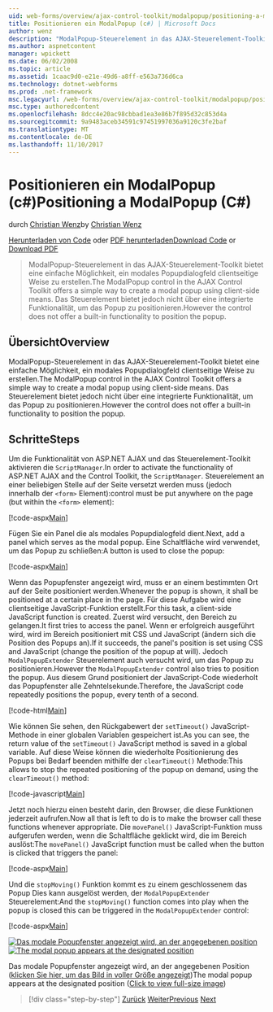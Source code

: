 ```yaml
---
uid: web-forms/overview/ajax-control-toolkit/modalpopup/positioning-a-modalpopup-cs
title: Positionieren ein ModalPopup (c#) | Microsoft Docs
author: wenz
description: "ModalPopup-Steuerelement in das AJAX-Steuerelement-Toolkit bietet eine einfache Möglichkeit, ein modales Popupdialogfeld clientseitige Weise zu erstellen. Das Steuerelement jedoch keine bietet ein..."
ms.author: aspnetcontent
manager: wpickett
ms.date: 06/02/2008
ms.topic: article
ms.assetid: 1caac9d0-e21e-49d6-a8ff-e563a736d6ca
ms.technology: dotnet-webforms
ms.prod: .net-framework
msc.legacyurl: /web-forms/overview/ajax-control-toolkit/modalpopup/positioning-a-modalpopup-cs
msc.type: authoredcontent
ms.openlocfilehash: 8dcc4e20ac98cbbad1ea3e86b7f895d32c853d4a
ms.sourcegitcommit: 9a9483aceb34591c97451997036a9120c3fe2baf
ms.translationtype: MT
ms.contentlocale: de-DE
ms.lasthandoff: 11/10/2017
---
```

<a name="positioning-a-modalpopup-c"></a><span data-ttu-id="2b230-104">Positionieren ein ModalPopup (c#)</span><span class="sxs-lookup"><span data-stu-id="2b230-104">Positioning a ModalPopup (C#)</span></span>
====================
<span data-ttu-id="2b230-105">durch [Christian Wenz](https://github.com/wenz)</span><span class="sxs-lookup"><span data-stu-id="2b230-105">by [Christian Wenz](https://github.com/wenz)</span></span>

<span data-ttu-id="2b230-106">[Herunterladen von Code](http://download.microsoft.com/download/2/4/0/24052038-f942-4336-905b-b60ae56f0dd5/ModalPopup4.cs.zip) oder [PDF herunterladen](http://download.microsoft.com/download/b/6/a/b6ae89ee-df69-4c87-9bfb-ad1eb2b23373/modalpopup4CS.pdf)</span><span class="sxs-lookup"><span data-stu-id="2b230-106">[Download Code](http://download.microsoft.com/download/2/4/0/24052038-f942-4336-905b-b60ae56f0dd5/ModalPopup4.cs.zip) or [Download PDF](http://download.microsoft.com/download/b/6/a/b6ae89ee-df69-4c87-9bfb-ad1eb2b23373/modalpopup4CS.pdf)</span></span>

> <span data-ttu-id="2b230-107">ModalPopup-Steuerelement in das AJAX-Steuerelement-Toolkit bietet eine einfache Möglichkeit, ein modales Popupdialogfeld clientseitige Weise zu erstellen.</span><span class="sxs-lookup"><span data-stu-id="2b230-107">The ModalPopup control in the AJAX Control Toolkit offers a simple way to create a modal popup using client-side means.</span></span> <span data-ttu-id="2b230-108">Das Steuerelement bietet jedoch nicht über eine integrierte Funktionalität, um das Popup zu positionieren.</span><span class="sxs-lookup"><span data-stu-id="2b230-108">However the control does not offer a built-in functionality to position the popup.</span></span>


## <a name="overview"></a><span data-ttu-id="2b230-109">Übersicht</span><span class="sxs-lookup"><span data-stu-id="2b230-109">Overview</span></span>

<span data-ttu-id="2b230-110">ModalPopup-Steuerelement in das AJAX-Steuerelement-Toolkit bietet eine einfache Möglichkeit, ein modales Popupdialogfeld clientseitige Weise zu erstellen.</span><span class="sxs-lookup"><span data-stu-id="2b230-110">The ModalPopup control in the AJAX Control Toolkit offers a simple way to create a modal popup using client-side means.</span></span> <span data-ttu-id="2b230-111">Das Steuerelement bietet jedoch nicht über eine integrierte Funktionalität, um das Popup zu positionieren.</span><span class="sxs-lookup"><span data-stu-id="2b230-111">However the control does not offer a built-in functionality to position the popup.</span></span>

## <a name="steps"></a><span data-ttu-id="2b230-112">Schritte</span><span class="sxs-lookup"><span data-stu-id="2b230-112">Steps</span></span>

<span data-ttu-id="2b230-113">Um die Funktionalität von ASP.NET AJAX und das Steuerelement-Toolkit aktivieren die `ScriptManager`.</span><span class="sxs-lookup"><span data-stu-id="2b230-113">In order to activate the functionality of ASP.NET AJAX and the Control Toolkit, the `ScriptManager`.</span></span> <span data-ttu-id="2b230-114">Steuerelement an einer beliebigen Stelle auf der Seite versetzt werden muss (jedoch innerhalb der `<form>` Element):</span><span class="sxs-lookup"><span data-stu-id="2b230-114">control must be put anywhere on the page (but within the `<form>` element):</span></span>

[!code-aspx[Main](positioning-a-modalpopup-cs/samples/sample1.aspx)]

<span data-ttu-id="2b230-115">Fügen Sie ein Panel die als modales Popupdialogfeld dient.</span><span class="sxs-lookup"><span data-stu-id="2b230-115">Next, add a panel which serves as the modal popup.</span></span> <span data-ttu-id="2b230-116">Eine Schaltfläche wird verwendet, um das Popup zu schließen:</span><span class="sxs-lookup"><span data-stu-id="2b230-116">A button is used to close the popup:</span></span>

[!code-aspx[Main](positioning-a-modalpopup-cs/samples/sample2.aspx)]

<span data-ttu-id="2b230-117">Wenn das Popupfenster angezeigt wird, muss er an einem bestimmten Ort auf der Seite positioniert werden.</span><span class="sxs-lookup"><span data-stu-id="2b230-117">Whenever the popup is shown, it shall be positioned at a certain place in the page.</span></span> <span data-ttu-id="2b230-118">Für diese Aufgabe wird eine clientseitige JavaScript-Funktion erstellt.</span><span class="sxs-lookup"><span data-stu-id="2b230-118">For this task, a client-side JavaScript function is created.</span></span> <span data-ttu-id="2b230-119">Zuerst wird versucht, den Bereich zu gelangen.</span><span class="sxs-lookup"><span data-stu-id="2b230-119">It first tries to access the panel.</span></span> <span data-ttu-id="2b230-120">Wenn er erfolgreich ausgeführt wird, wird im Bereich positioniert mit CSS und JavaScript (ändern sich die Position des Popups an).</span><span class="sxs-lookup"><span data-stu-id="2b230-120">If it succeeds, the panel's position is set using CSS and JavaScript (change the position of the popup at will).</span></span> <span data-ttu-id="2b230-121">Jedoch `ModalPopupExtender` Steuerelement auch versucht wird, um das Popup zu positionieren.</span><span class="sxs-lookup"><span data-stu-id="2b230-121">However the `ModalPopupExtender` control also tries to position the popup.</span></span> <span data-ttu-id="2b230-122">Aus diesem Grund positioniert der JavaScript-Code wiederholt das Popupfenster alle Zehntelsekunde.</span><span class="sxs-lookup"><span data-stu-id="2b230-122">Therefore, the JavaScript code repeatedly positions the popup, every tenth of a second.</span></span>

[!code-html[Main](positioning-a-modalpopup-cs/samples/sample3.html)]

<span data-ttu-id="2b230-123">Wie können Sie sehen, den Rückgabewert der `setTimeout()` JavaScript-Methode in einer globalen Variablen gespeichert ist.</span><span class="sxs-lookup"><span data-stu-id="2b230-123">As you can see, the return value of the `setTimeout()` JavaScript method is saved in a global variable.</span></span> <span data-ttu-id="2b230-124">Auf diese Weise können die wiederholte Positionierung des Popups bei Bedarf beenden mithilfe der `clearTimeout()` Methode:</span><span class="sxs-lookup"><span data-stu-id="2b230-124">This allows to stop the repeated positioning of the popup on demand, using the `clearTimeout()` method:</span></span>

[!code-javascript[Main](positioning-a-modalpopup-cs/samples/sample4.js)]

<span data-ttu-id="2b230-125">Jetzt noch hierzu einen besteht darin, den Browser, die diese Funktionen jederzeit aufrufen.</span><span class="sxs-lookup"><span data-stu-id="2b230-125">Now all that is left to do is to make the browser call these functions whenever appropriate.</span></span> <span data-ttu-id="2b230-126">Die `movePanel()` JavaScript-Funktion muss aufgerufen werden, wenn die Schaltfläche geklickt wird, die im Bereich auslöst:</span><span class="sxs-lookup"><span data-stu-id="2b230-126">The `movePanel()` JavaScript function must be called when the button is clicked that triggers the panel:</span></span>

[!code-aspx[Main](positioning-a-modalpopup-cs/samples/sample5.aspx)]

<span data-ttu-id="2b230-127">Und die `stopMoving()` Funktion kommt es zu einem geschlossenem das Popup Dies kann ausgelöst werden, der `ModalPopupExtender` Steuerelement:</span><span class="sxs-lookup"><span data-stu-id="2b230-127">And the `stopMoving()` function comes into play when the popup is closed this can be triggered in the `ModalPopupExtender` control:</span></span>

[!code-aspx[Main](positioning-a-modalpopup-cs/samples/sample6.aspx)]


<span data-ttu-id="2b230-128">[![Das modale Popupfenster angezeigt wird, an der angegebenen position](positioning-a-modalpopup-cs/_static/image2.png)](positioning-a-modalpopup-cs/_static/image1.png)</span><span class="sxs-lookup"><span data-stu-id="2b230-128">[![The modal popup appears at the designated position](positioning-a-modalpopup-cs/_static/image2.png)](positioning-a-modalpopup-cs/_static/image1.png)</span></span>

<span data-ttu-id="2b230-129">Das modale Popupfenster angezeigt wird, an der angegebenen Position ([klicken Sie hier, um das Bild in voller Größe angezeigt](positioning-a-modalpopup-cs/_static/image3.png))</span><span class="sxs-lookup"><span data-stu-id="2b230-129">The modal popup appears at the designated position ([Click to view full-size image](positioning-a-modalpopup-cs/_static/image3.png))</span></span>

>[!div class="step-by-step"]
<span data-ttu-id="2b230-130">[Zurück](handling-postbacks-from-a-modalpopup-cs.md)
[Weiter](launching-a-modal-popup-window-from-server-code-vb.md)</span><span class="sxs-lookup"><span data-stu-id="2b230-130">[Previous](handling-postbacks-from-a-modalpopup-cs.md)
[Next](launching-a-modal-popup-window-from-server-code-vb.md)</span></span>
